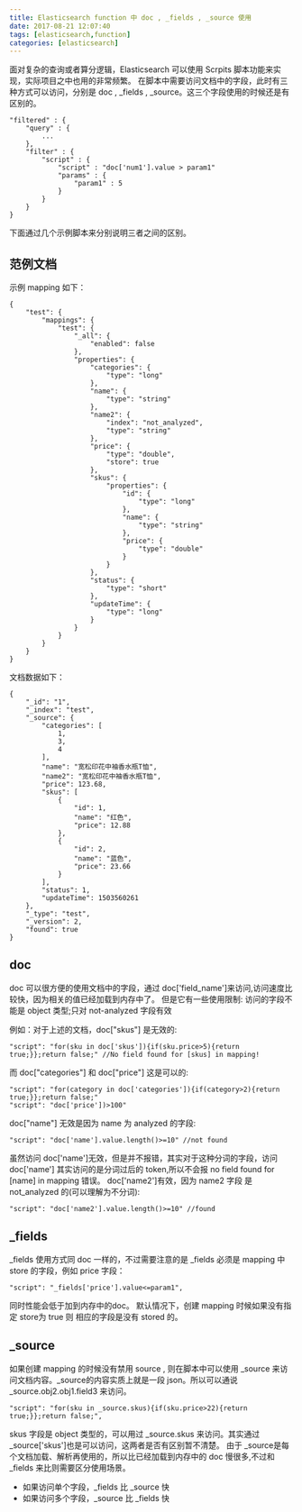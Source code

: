 ```yaml
---
title: Elasticsearch function 中 doc , _fields , _source 使用
date: 2017-08-21 12:07:40
tags: [elasticsearch,function]
categories: [elasticsearch]
---
```


面对复杂的查询或者算分逻辑，Elasticsearch 可以使用 Scrpits 脚本功能来实现，实际项目之中也用的非常频繁。
在脚本中需要访问文档中的字段，此时有三种方式可以访问，分别是 doc , _fields , _source。这三个字段使用的时候还是有区别的。
```
"filtered" : {
    "query" : {
        ...
    },
    "filter" : {
        "script" : {
            "script" : "doc['num1'].value > param1"
            "params" : {
                "param1" : 5
            }
        }
    }
}
```
下面通过几个示例脚本来分别说明三者之间的区别。
<!--more-->
## 范例文档

示例 mapping 如下：
```
{
    "test": {
        "mappings": {
            "test": {
                "_all": {
                    "enabled": false
                },
                "properties": {
                    "categories": {
                        "type": "long"
                    },
                    "name": {
                        "type": "string"
                    },
                    "name2": {
                        "index": "not_analyzed",
                        "type": "string"
                    },
                    "price": {
                        "type": "double",
                        "store": true
                    },
                    "skus": {
                        "properties": {
                            "id": {
                                "type": "long"
                            },
                            "name": {
                                "type": "string"
                            },
                            "price": {
                                "type": "double"
                            }
                        }
                    },
                    "status": {
                        "type": "short"
                    },
                    "updateTime": {
                        "type": "long"
                    }
                }
            }
        }
    }
}

```
文档数据如下：
```
{
    "_id": "1",
    "_index": "test",
    "_source": {
        "categories": [
            1,
            3,
            4
        ],
        "name": "宽松印花中袖香水瓶T恤",
        "name2": "宽松印花中袖香水瓶T恤",
        "price": 123.68,
        "skus": [
            {
                "id": 1,
                "name": "红色",
                "price": 12.88
            },
            {
                "id": 2,
                "name": "蓝色",
                "price": 23.66
            }
        ],
        "status": 1,
        "updateTime": 1503560261
    },
    "_type": "test",
    "_version": 2,
    "found": true
}
```

##  doc

doc 可以很方便的使用文档中的字段，通过 doc['field_name']来访问,访问速度比较快，因为相关的值已经加载到内存中了。
但是它有一些使用限制: 访问的字段不能是 object 类型;只对 not-analyzed 字段有效

例如：对于上述的文档，doc["skus"] 是无效的:
```
"script": "for(sku in doc['skus']){if(sku.price>5){return true;}};return false;" //No field found for [skus] in mapping!
```
而 doc["categories"] 和 doc["price"] 这是可以的:
```
"script": "for(category in doc['categories']){if(category>2){return true;}};return false;"
"script": "doc['price'])>100"
```
doc["name"] 无效是因为 name 为 analyzed 的字段:
```
"script": "doc['name'].value.length()>=10" //not found
```
虽然访问 doc['name']无效，但是并不报错，其实对于这种分词的字段，访问 doc['name'] 其实访问的是分词过后的 token,所以不会报 no field found for [name] in mapping 错误。
doc['name2']有效，因为 name2 字段 是 not_analyzed 的(可以理解为不分词):
```
"script": "doc['name2'].value.length()>=10" //found
```
## _fields

_fields 使用方式同 doc 一样的，不过需要注意的是 _fields 必须是 mapping 中 store 的字段，例如 price 字段：
```
"script": "_fields['price'].value<=param1",
```
同时性能会低于加到内存中的doc。
默认情况下，创建 mapping 时候如果没有指定 store为 true 则 相应的字段是没有 stored 的。

## _source

如果创建 mapping 的时候没有禁用 source , 则在脚本中可以使用 _source 来访问文档内容。_source的内容实质上就是一段 json。所以可以通说 _source.obj2.obj1.field3 来访问。
```
"script": "for(sku in _source.skus){if(sku.price>22){return true;}};return false;",
```
skus 字段是 object 类型的，可以用过 _source.skus 来访问。其实通过 _source['skus']也是可以访问，这两者是否有区别暂不清楚。
由于 _source是每个文档加载、解析再使用的，所以比已经加载到内存中的 doc 慢很多,不过和 _fields 来比则需要区分使用场景。

- 如果访问单个字段，_fields 比 _source 快
- 如果访问多个字段，_source 比 _fields 快
